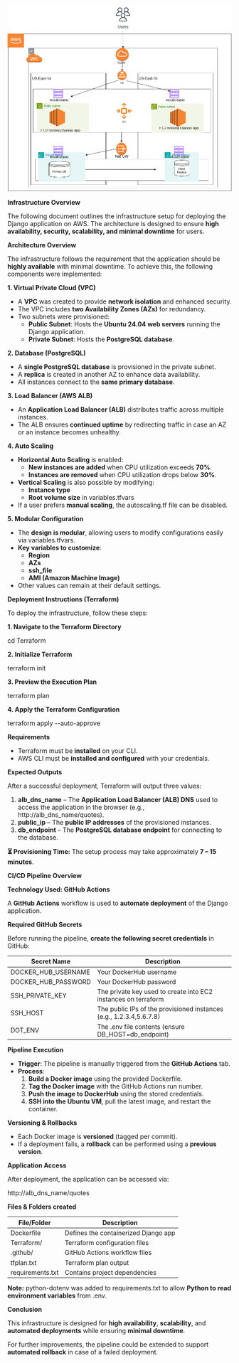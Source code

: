 ![Architecture/design](./Terraform/architecture.png)

**Infrastructure Overview**

The following document outlines the infrastructure setup for deploying the Django application on AWS. The architecture is designed to ensure **high availability, security, scalability, and minimal downtime** for users.

**Architecture Overview**

The infrastructure follows the requirement that the application should be **highly available** with minimal downtime. To achieve this, the following components were implemented:

**1\. Virtual Private Cloud (VPC)**

- A **VPC** was created to provide **network isolation** and enhanced security.
- The VPC includes **two Availability Zones (AZs)** for redundancy.
- Two subnets were provisioned:
  - **Public Subnet**: Hosts the **Ubuntu 24.04 web servers** running the Django application.
  - **Private Subnet**: Hosts the **PostgreSQL database**.

**2\. Database (PostgreSQL)**

- A **single PostgreSQL database** is provisioned in the private subnet.
- A **replica** is created in another AZ to enhance data availability.
- All instances connect to the **same primary database**.

**3\. Load Balancer (AWS ALB)**

- An **Application Load Balancer (ALB)** distributes traffic across multiple instances.
- The ALB ensures **continued uptime** by redirecting traffic in case an AZ or an instance becomes unhealthy.

**4\. Auto Scaling**

- **Horizontal Auto Scaling** is enabled:
  - **New instances are added** when CPU utilization exceeds **70%**.
  - **Instances are removed** when CPU utilization drops below **30%**.
- **Vertical Scaling** is also possible by modifying:
  - **Instance type**
  - **Root volume size** in variables.tfvars
- If a user prefers **manual scaling**, the autoscaling.tf file can be disabled.

**5\. Modular Configuration**

- The **design is modular**, allowing users to modify configurations easily via variables.tfvars.
- **Key variables to customize**:
  - **Region**
  - **AZs**
  - **ssh_file**
  - **AMI (Amazon Machine Image)**
- Other values can remain at their default settings.

**Deployment Instructions (Terraform)**

To deploy the infrastructure, follow these steps:

**1\. Navigate to the Terraform Directory**

cd Terraform

**2\. Initialize Terraform**

terraform init

**3\. Preview the Execution Plan**

terraform plan

**4\. Apply the Terraform Configuration**

terraform apply --auto-approve

**Requirements**

- Terraform must be **installed** on your CLI.
- AWS CLI must be **installed and configured** with your credentials.

**Expected Outputs**

After a successful deployment, Terraform will output three values:

1. **alb_dns_name** – The **Application Load Balancer (ALB) DNS** used to access the application in the browser (e.g., http://alb_dns_name/quotes).
2. **public_ip** – The **public IP addresses** of the provisioned instances.
3. **db_endpoint** – The **PostgreSQL database endpoint** for connecting to the database.

**⏳ Provisioning Time:** The setup process may take approximately **7 – 15 minutes**.

**CI/CD Pipeline Overview**

**Technology Used: GitHub Actions**

A **GitHub Actions** workflow is used to **automate deployment** of the Django application.

**Required GitHub Secrets**

Before running the pipeline, **create the following secret credentials** in GitHub:

| **Secret Name** | **Description** |
| --- | --- |
| DOCKER_HUB_USERNAME | Your DockerHub username |
| DOCKER_HUB_PASSWORD | Your DockerHub password |
| SSH_PRIVATE_KEY | The private key used to create into EC2 instances on terraform |
| SSH_HOST | The public IPs of the provisioned instances (e.g., 1.2.3.4,5.6.7.8) |
| DOT_ENV | The .env file contents (ensure DB_HOST=db_endpoint) |

**Pipeline Execution**

- **Trigger**: The pipeline is manually triggered from the **GitHub Actions** tab.
- **Process**:
    1. **Build a Docker image** using the provided Dockerfile.
    2. **Tag the Docker image** with the GitHub Actions run number.
    3. **Push the image to DockerHub** using the stored credentials.
    4. **SSH into the Ubuntu VM**, pull the latest image, and restart the container.

**Versioning & Rollbacks**

- Each Docker image is **versioned** (tagged per commit).
- If a deployment fails, a **rollback** can be performed using a **previous version**.

**Application Access**

After deployment, the application can be accessed via:

http://alb_dns_name/quotes

**Files & Folders created**

| **File/Folder** | **Description** |
| --- | --- |
| Dockerfile | Defines the containerized Django app |
| Terraform/ | Terraform configuration files |
| .github/ | GitHub Actions workflow files |
| tfplan.txt | Terraform plan output |
| requirements.txt | Contains project dependencies |


**Note:** python-dotenv was added to requirements.txt to allow **Python to read environment variables** from .env.

**Conclusion**

This infrastructure is designed for **high availability**, **scalability**, and **automated deployments** while ensuring **minimal downtime**.

For further improvements, the pipeline could be extended to support **automated rollback** in case of a failed deployment.